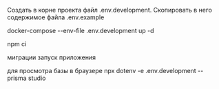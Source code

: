 Создать в корне проекта файл .env.development. Скопировать в него содержимое файла .env.example

docker-compose --env-file .env.development up -d

npm ci

миграции
запуск приложения

для просмотра базы в браузере
npx dotenv -e .env.development -- prisma studio
